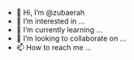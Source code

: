 - 👋 Hi, I’m @zubaerah
- 👀 I’m interested in ...
- 🌱 I’m currently learning ...
- 💞️ I’m looking to collaborate on ...
- 📫 How to reach me ...

<!---
zubaerah/zubaerah is a ✨ special ✨ repository because its `README.md` (this file) appears on your GitHub profile.
You can click the Preview link to take a look at your changes.
--->
